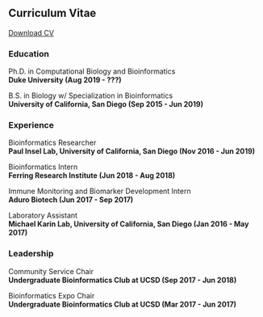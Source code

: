 ## Curriculum Vitae

[Download CV](https://kmoyung.github.io/CV_KevinMoyung.pdf)


### Education
Ph.D. in Computational Biology and Bioinformatics    
**Duke University (Aug 2019 - ???)**


B.S. in Biology w/ Specialization in Bioinformatics   
**University of California, San Diego (Sep 2015 - Jun 2019)**   


### Experience
Bioinformatics Researcher  
**Paul Insel Lab, University of California, San Diego (Nov 2016 - Jun 2019)**  

Bioinformatics Intern  
**Ferring Research Institute (Jun 2018 - Aug 2018)**  

Immune Monitoring and Biomarker Development Intern   
**Aduro Biotech (Jun 2017 - Sep 2017)**  

Laboratory Assistant    
**Michael Karin Lab, University of California, San Diego (Jan 2016 - May 2017)** 


### Leadership
Community Service Chair   
**Undergraduate Bioinformatics Club at UCSD (Sep 2017 - Jun 2018)**   

Bioinformatics Expo Chair    
**Undergraduate Bioinformatics Club at UCSD (Mar 2017 - Jun 2017)**   
